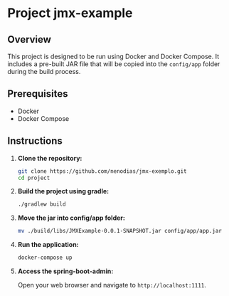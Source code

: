 # Project jmx-example

## Overview

This project is designed to be run using Docker and Docker Compose. It includes a pre-built JAR file that will be copied into the `config/app` folder during the build process.

## Prerequisites

- Docker
- Docker Compose

## Instructions

1. **Clone the repository:**

    ```sh
    git clone https://github.com/nenodias/jmx-exemplo.git
    cd project
    ```

2. **Build the project using gradle:**

    ```sh
    ./gradlew build
    ```

3. **Move the jar into config/app folder:**

    ```sh
    mv ./build/libs/JMXExample-0.0.1-SNAPSHOT.jar config/app/app.jar

    ```
4. **Run the application:**

    ```sh
    docker-compose up
    ```

4. **Access the spring-boot-admin:**

    Open your web browser and navigate to `http://localhost:1111`.


